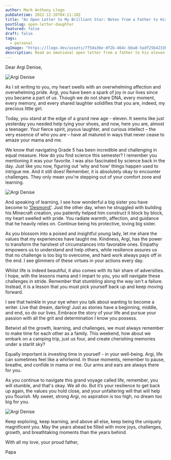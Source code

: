 ```yaml
---
author: Mark Anthony Llego
pubDatetime: 2022-12-26T04:11:18Z
title: "An Open Letter to My Brilliant Star: Notes from a Father to His Eleven-Year-Old Daughter"
postSlug: open-letter-daughter
featured: false
draft: false
tags:
  - personal
ogImage: "https://llego.dev/assets/7f5da36e-df2b-464c-bba8-5adf25b42330.jpg"
description: Read an emotional open letter from a father to his eleven-year-old daughter, Argi Denise, as he shares treasured memories, offers life wisdom, and discusses her Grade 5 journey. Explore the power of family bonding, sibling love, and the importance of dreams and aspirations.
---
```


Dear Argi Denise,

![Argi Denise](https://llego.dev/assets/kMeL2otx3SGuJLAeGcos85u.jpg)

As I sit writing to you, my heart swells with an overwhelming affection and overwhelming pride. Argi, you have been a spark of joy in our lives since you became a part of us. Though we do not share DNA, every moment, every memory, and every shared laughter solidifies that you are, indeed, my precious little girl.

Today, you stand at the edge of a grand new age - eleven. It seems like just yesterday you needed help tying your shoes, and now, here you are, almost a teenager. Your fierce spirit, joyous laughter, and curious intellect – the very essence of who you are – have all matured in ways that never cease to amaze your mama and me.

We know that navigating Grade 5 has been incredible and challenging in equal measure. How do you find science this semester? I remember you mentioning it was your favorite. I was also fascinated by science back in the day. Just like you now, figuring out 'why and how' things happen used to intrigue me. And it still does! Remember, it is absolutely okay to encounter challenges. They only mean you're stepping out of your comfort zone and learning.

![Argi Denise](https://llego.dev/assets/aN4iLbQYCh8QW89enxxa7ub.jpg)

And speaking of learning, I see how wonderful a big sister you have become to ['Desmond'](https://llego.dev/posts/open-letter-son/). Just the other day, when he struggled with building his Minecraft creation, you patiently helped him construct it block by block, my heart swelled with pride. You radiate warmth, affection, and guidance that he heavily relies on. Continue being his protective, loving big sister.

As you blossom into a poised and insightful young lady, let me share the values that my experiences have taught me. Kindness, Argi, has the power to transform the harshest of circumstances into favorable ones. Empathy empowers us to understand and help others, while resilience assures us that no challenge is too big to overcome, and hard work always pays off in the end. I see glimmers of these virtues in your actions every day.

Whilst life is indeed beautiful, it also comes with its fair share of adversities. I hope, with the lessons mama and I impart to you, you will navigate these challenges in stride. Remember that stumbling along the way isn't a failure. Instead, it is a lesson that you must pick yourself back up and keep moving forward.

I see that twinkle in your eye when you talk about wanting to become a writer. Live that dream, darling! Just as stories have a beginning, middle, and end, so do our lives. Embrace the story of your life and pursue your passion with all the grit and determination I know you possess.

Betwixt all the growth, learning, and challenges, we must always remember to make time for each other as a family. This weekend, how about we embark on a camping trip, just us four, and create cherishing memories under a starlit sky?

Equally important is investing time in yourself - in your well-being. Argi, life can sometimes feel like a whirlwind. In those moments, remember to pause, breathe, and confide in mama or me. Our arms and ears are always there for you.

As you continue to navigate this grand voyage called life, remember, you will stumble, and that's okay. We all do. But it’s your resilience to get back up again, the values you hold close, and your unfaltering will that will help you flourish. My sweet, strong Argi, no aspiration is too high, no dream too big for you.

![Argi Denise](https://llego.dev/assets/k7VWFvFQgXh4eZe9GYmBsxx.jpg)

Keep exploring, keep learning, and above all else, keep being the uniquely magnificent you. May the years ahead be filled with more joys, challenges, growth, and breathtaking moments than the years behind.

With all my love, your proud father,

Papa
